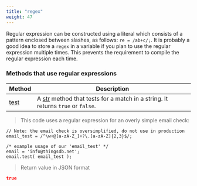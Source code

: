 ```yaml
---
title: "regex"
weight: 47
---
```


Regular expression can be constructed using a literal which consists of a pattern enclosed between slashes, as follows: `re = /ab+c/;`.
It is probably a good idea to store a `regex` in a variable if you plan to use the regular expression multiple times. This prevents the
requirement to compile the regular expression each time.

### Methods that use regular expressions

Method | Description
------ | -----------
[test](../../data-types/str/test) | A [str](../../data-types/str) method that tests for a match in a string. It returns `true` or `false`.

> This code uses a regular expression for an overly simple email check:

```thingsdb,json_response
// Note: the email check is oversimplified, do not use in production
email_test = /^\w+@[a-zA-Z_]+?\.[a-zA-Z]{2,3}$/;

/* example usage of our 'email_test' */
email = 'info@thingsdb.net';
email.test( email_test );
```

> Return value in JSON format

```json
true
```